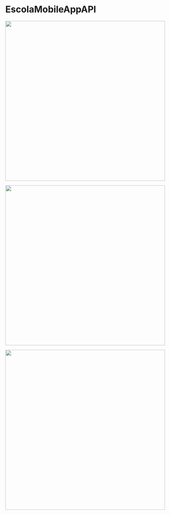 # EscolaMobileAppAPI

<img src="https://github.com/yasmin15carolina/EscolaMobileAppAPI/assets/49843350/0dc6a968-8c66-49b7-aa1e-5fcb76dae0b6" height="500"><br>

<img src="https://github.com/yasmin15carolina/EscolaMobileAppAPI/assets/49843350/794f5ced-5c47-4c4f-bc4d-055e0db757fe" height="500"><br>

<img src="https://github.com/yasmin15carolina/EscolaMobileAppAPI/assets/49843350/afdee064-1fd2-428c-bb43-12141817a0b9" height="500">
